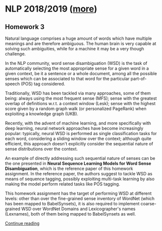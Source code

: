 # NLP 2018/2019 ([more][1])

## Homework 3

Natural language comprises a huge amount of words which have multiple meanings and are therefore ambiguous. The human brain is very capable at solving such ambiguities, while for a machine it may be a very though challenge.

In the NLP community, word sense disambiguation (WSD) is the task of automatically selecting the most appropriate sense for a given word in a given context, be it a sentence or a whole document, among all the possible senses which can be associated to that word for the particular part-of-speech (POS) tag considered.

Traditionally, WSD has been tackled via many approaches, some of them being: always using the most frequent sense (MFS); sense with the greatest overlap of definitions w.r.t. a context window (Lesk); sense with the highest score given by a random graph walk (or personalized PageRank) when exploiting a knowledge graph (UKB).

Recently, with the advent of machine learning, and more specifically with deep learning, neural network approaches have become increasingly popular: typically, neural WSD is performed as single classification tasks for each word, considering a sliding window over the context; although quite efficient, this approach doesn't explicitly consider the sequential nature of sense distributions over the context.

An example of directly addressing such sequential nature of senses can be the one presented in **Neural Sequence Learning Models for Word Sense Disambiguation**, which is the reference paper of this homework assignment. In the reference paper, the authors suggest to tackle WSD as means of sequence tagging, possibly exploiting multi-task learning by also making the model perform related tasks like POS tagging.

This homework assignment has the target of performing WSD at different levels: other than over the fine-grained sense inventory of WordNet (which has been mapped to BabelSynsets), it is also required to implement coarse-grained WSD over WordNet Domains and Lexicographer's names (Lexnames), both of them being mapped to BabelSynsets as well.

[Continue reading][2]

[1]: http://naviglinlp.blogspot.com/
[2]: ./hw3_report_anonymous.pdf
